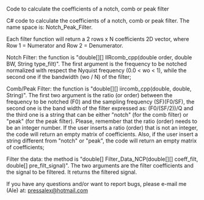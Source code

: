 Code to calculate the coefficients of a notch, comb or peak filter

C# code to calculate the coefficients of a notch, comb or peak filter. The name space is: Notch_Peak_Filter.

Each filter function will return a 2 rows x N coefficients 2D vector, where Row 1 = Numerator and Row 2 = Denumerator.

Notch Filter: the function is "double[][] IIRcomb_cpp(double order, double BW, String type_filt)". The first argument is the frequency to be notched normalized with respect the Nyquist frequency (0.0 < wo < 1), while the second one if the bandwidth (wo / N) of the filter;

Comb/Peak Filter: the function is "double[][] iircomb_cpp(double, double, String)". The first two argument is the ratio (or order) between the frequency to be notched (F0) and the sampling frequency (SF)(F0/SF), the second one is the band width of the filter expressed as: (F0/(SF/2))/Q and the third one is a string that can be either "notch" (for the comb filter) or "peak" (for the peak filter). Please, remember that the ratio (order) needs to be an integer number. If the user inserts a ratio (order) that is not an integer, the code will return an empty matrix of coefficients. Also, if the user insert a string different from "notch" or "peak", the code will return an empty matrix of coefficients;

Filter the data: the method is "double[] Filter_Data_NCP(double[][] coeff_filt, double[] pre_filt_signal)". The two arguments are the filter coefficients and the signal to be filtered. It returns the filtered signal.

If you have any questions and/or want to report bugs, please e-mail me (Ale) at: pressalex@hotmail.com
